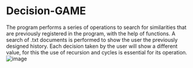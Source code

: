 # Decision-GAME
The program performs a series of operations to search for similarities that are previously registered in the program, with the help of functions. A search of .txt documents is performed to show the user the previously designed history. Each decision taken by the user will show a different value, for this the use of recursion and cycles is essential for its operation.![image](https://github.com/RodEsB/Decision-GAME/assets/107639915/a230ba1b-b8e4-41f2-934c-1e7b0ad8a823)
